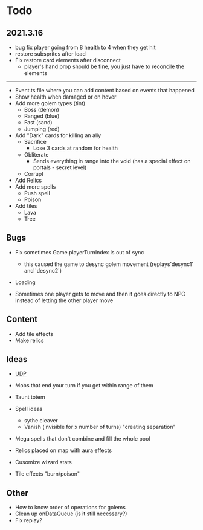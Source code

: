 # Todo
## 2021.3.16
- bug fix player going from 8 health to 4 when they get hit
- restore subsprites after load
- Fix restore card elements after disconnect
  - player's hand prop should be fine, you just have to reconcile the elements
---
- Event.ts file where you can add content based on events that happened
- Show health when damaged or on hover
- Add more golem types (tint)
  - Boss (demon)
  - Ranged (blue)
  - Fast (sand)
  - Jumping (red)
- Add "Dark" cards for killing an ally
  - Sacrifice
    - Lose 3 cards at random for health
  - Obliterate
    - Sends everything in range into the void (has a special effect on portals - secret level)
  - Corrupt
- Add Relics
- Add more spells
  - Push spell
  - Poison
- Add tiles
  - Lava
  - Tree

## Bugs
- Fix sometimes Game.playerTurnIndex is out of sync
  - this caused the game to desync golem movement (replays'desync1' and 'desync2')
- Loading

- Sometimes one player gets to move and then it goes directly to NPC instead of letting the other player move

## Content
- Add tile effects
- Make relics

## Ideas
- [UDP](https://www.html5rocks.com/en/tutorials/webrtc/datachannels/)

- Mobs that end your turn if you get within range of them
- Taunt totem
- Spell ideas
  - sythe cleaver
  - Vanish (invisible for x number of turns) "creating separation"
- Mega spells that don't combine and fill the whole pool
- Relics placed on map with aura effects
- Cusomize wizard stats
- Tile effects "burn/poison"

## Other

- How to know order of operations for golems
- Clean up onDataQueue (is it still necessary?)
- Fix replay?
